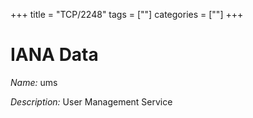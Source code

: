 +++
title = "TCP/2248"
tags = [""]
categories = [""]
+++

# IANA Data

_Name:_ ums

_Description:_ User Management Service


